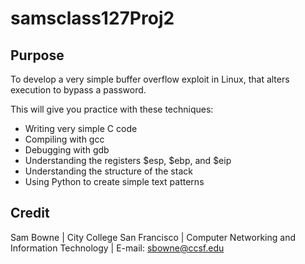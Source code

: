 # samsclass127Proj2

## Purpose
To develop a very simple buffer overflow exploit in Linux, that alters execution to bypass a password.

This will give you practice with these techniques:
+ Writing very simple C code
+ Compiling with gcc
+ Debugging with gdb
+ Understanding the registers $esp, $ebp, and $eip
+ Understanding the structure of the stack
+ Using Python to create simple text patterns

## Credit
Sam Bowne | City College San Francisco | Computer Networking and Information Technology | E-mail: sbowne@ccsf.edu
